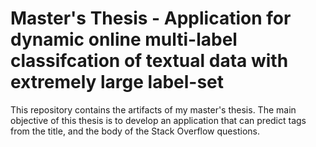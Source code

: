 # Master's Thesis - Application for dynamic online multi-label classifcation of textual data with extremely large label-set

This repository contains the artifacts of my master's thesis.
The main objective of this thesis is to develop an application that can predict tags from the title, and the body of the Stack Overflow questions.
